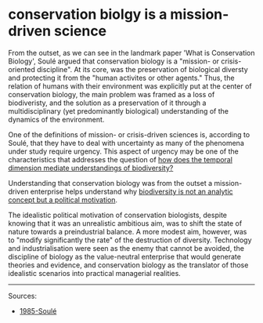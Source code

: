 # conservation biolgy is a mission-driven science


From the outset, as we can see in the landmark paper 'What is Conservation Biology', Soulé argued that conservation biology is a "mission- or crisis-oriented discipline". At its core, was the preservation of biological diversty and protecting it from the "human activites or other agents." Thus, the relation of humans with their environment was explicitly put at the center of conservation biology, the main problem was framed as a loss of biodiveristy, and the solution as a preservation of it through a multidisciplinary (yet predominantly biological) understanding of the dynamics of the environment. 

One of the definitions of mission- or crisis-driven sciences is, according to Soulé, that they have to deal with uncertainty as many of the phenomena under study require urgency. This aspect of urgency may be one of the characteristics that addresses the question of [how does the temporal dimension mediate understandings of biodiversity?](how%20does%20the%20temporal%20dimension%20mediate%20understandings%20of%20biodiversity?.md)

Understanding that conservation biology was from the outset a mission-driven enterprise helps understand why [biodiversity is not an analytic concept but a political motivation](biodiversity%20is%20not%20an%20analytic%20concept%20but%20a%20political%20motivation.md).

The idealistic political motivation of conservation biologists, despite knowing that it was an unrealistic ambitious aim, was to shift the state of nature towards a preindustrial balance. A more modest aim, however, was to "modify significantly the rate" of the destruction of diversity. Technology and industrialisation were seen as the enemy that cannot be avoided, the discipline of biology as the value-neutral enterprise that would generate theories and evidence, and conservation biology as the translator of those idealistic scenarios into practical managerial realities. 

---

Sources:
- [1985-Soulé](1985-Soulé.md)